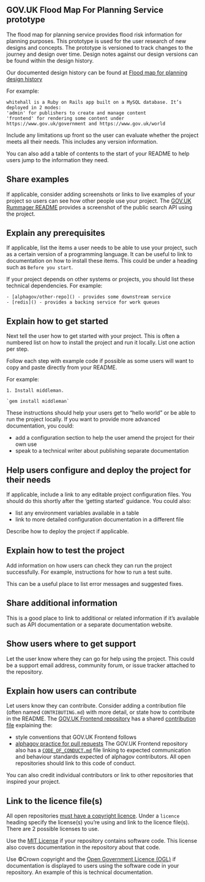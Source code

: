 ## GOV.UK Flood Map For Planning Service prototype

The flood map for planning service provides flood risk information for planning purposes. This prototype is used for the user research of new designs and concepts. The prototype is versioned to track changes to the journey and design over time. Design notes against our design versions can be found within the design history. 

Our documented design history can be found at [Flood map for planning design history]([https://github.com/alphagov/rummager](https://flood-map-fp-design-history-cd4ad1ba07fa.herokuapp.com/)) 

For example:

```
whitehall is a Ruby on Rails app built on a MySQL database. It’s deployed in 2 modes: 
'admin' for publishers to create and manage content
'frontend' for rendering some content under https://www.gov.uk/government and https://www.gov.uk/world
```

Include any limitations up front so the user can evaluate whether the project meets all their needs. This includes any version information. 

You can also add a table of contents to the start of your README to help users jump to the information they need. 

## Share examples
If applicable, consider adding screenshots or links to live examples of your project so users can see how other people use your project. The [GOV.UK Rummager README](https://github.com/alphagov/rummager) provides a screenshot of the public search API using the project. 

## Explain any prerequisites
If applicable, list the items a user needs to be able to use your project, such as a certain version of a programming language. It can be useful to link to documentation on how to install these items. This could be under a heading such as `Before you start`.

If your project depends on other systems or projects, you should list these technical dependencies. For example:

```
- [alphagov/other-repo]() - provides some downstream service
- [redis]() - provides a backing service for work queues
```

## Explain how to get started
Next tell the user how to get started with your project. This is often a numbered list on how to install the project and run it locally. List one action per step.

Follow each step with example code if possible as some users will want to copy and paste directly from your README. 

For example:

```
1. Install middleman.

`gem install middleman`
```

These instructions should help your users get to “hello world” or be able to run the project locally. If you want to provide more advanced documentation, you could:

- add a configuration section to help the user amend the project for their own use 
- speak to a technical writer about publishing separate documentation 

## Help users configure and deploy the project for their needs
If applicable, include a link to any editable project configuration files. You should do this shortly after the ‘getting started’ guidance. You could also:

- list any environment variables available in a table
- link to more detailed configuration documentation in a different file 

Describe how to deploy the project if applicable. 

## Explain how to test the project
Add information on how users can check they can run the project successfully. For example, instructions for how to run a test suite. 

This can be a useful place to list error messages and suggested fixes.

## Share additional information
This is a good place to link to additional or related information if it’s available such as API documentation or a separate documentation website. 

## Show users where to get support
Let the user know where they can go for help using the project. This could be a support email address, community forum, or issue tracker attached to the repository. 

## Explain how users can contribute
Let users know they can contribute. Consider adding a contribution file (often named `CONTRIBUTING.md`) with more detail, or state how to contribute in the README. The [GOV.UK Frontend repository](https://github.com/alphagov/govuk-frontend) has a shared [contribution file](https://github.com/alphagov/govuk-frontend/blob/master/CONTRIBUTING.md) explaining the:
- style conventions that GOV.UK Frontend follows 
- [alphagov practice for pull requests](https://github.com/alphagov/styleguides/blob/master/pull-requests.md) 
The GOV.UK Frontend repository also has a [`CODE_OF_CONDUCT.md`](https://github.com/alphagov/govuk-frontend/blob/master/CODE_OF_CONDUCT.md) file linking to expected communication and behaviour standards expected of alphagov contributors. All open repositories should link to this code of conduct.

You can also credit individual contributors or link to other repositories that inspired your project. 

## Link to the licence file(s)
All open repositories [must have a copyright licence](https://gds-way.cloudapps.digital/manuals/licensing.html#copyright-notice). Under a `licence` heading specify the license(s) you’re using and link to the licence file(s). There are 2 possible licenses to use.

Use the [MIT License](https://opensource.org/licenses/MIT) if your repository contains software code. This license also covers documentation in the repository about that code.

Use ©Crown copyright and the [Open Government Licence (OGL)](http://www.nationalarchives.gov.uk/doc/open-government-licence/version/3) if documentation is displayed to users using the software code in your repository. An example of this is technical documentation.
